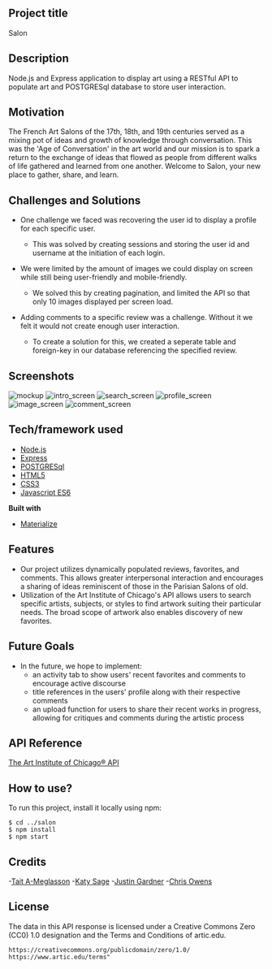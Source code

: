 ## Project title
Salon

## Description
Node.js and Express application to display art using a RESTful API to populate art and POSTGRESql database to store user interaction.

## Motivation
The French Art Salons of the 17th, 18th, and 19th centuries served as a mixing pot of ideas and growth of knowledge through conversation. This was the 'Age of Conversation' in the art world and our mission is to spark a return to the exchange of ideas that flowed as people from different walks of life gathered and learned from one another. Welcome to Salon, your new place to gather, share, and learn.

## Challenges and Solutions
- One challenge we faced was recovering the user id to display a profile for each specific user.
    - This was solved by creating sessions and storing the user id and username at the initiation of each login. 
    
- We were limited by the amount of images we could display on screen while still being user-friendly and mobile-friendly.
    - We solved this by creating pagination, and limited the API so that only 10 images displayed per screen load.

- Adding comments to a specific review was a challenge. Without it we felt it would not create enough user interaction.
    - To create a solution for this, we created a seperate table and foreign-key in our database referencing the specified review.

## Screenshots
![mockup](public/images/salon-mockup2.png)
![intro_screen](public/images/login-screenshot.png)
![search_screen](public/images/search-screenshot.png)
![profile_screen](public/images/favorite-screenshot.png)
![image_screen](public/images/image-screenshot.png)
![comment_screen](public/images/comments-screenshot.png)

## Tech/framework used
- [Node.js](https://expressjs.com/)
- [Express](https://nodejs.org/en/)
- [POSTGRESql](https://www.postgresql.org/)
- [HTML5](https://developer.mozilla.org/en-US/docs/Web/Guide/HTML/HTML5)
- [CSS3](https://developer.mozilla.org/en-US/docs/Archive/CSS3)
- [Javascript ES6](https://www.javascript.com/)

<b>Built with</b>
- [Materialize](https://materializecss.com/)

## Features
- Our project utilizes dynamically populated reviews, favorites, and comments. This allows greater interpersonal interaction and encourages a sharing of ideas reminiscent of those in the Parisian Salons of old. 
- Utilization of the Art Institute of Chicago's API allows users to search specific artists, subjects, or styles to find artwork suiting their particular needs. The broad scope of artwork also enables discovery of new favorites. 

## Future Goals
- In the future, we hope to implement:
    + an activity tab to show users' recent favorites and comments to encourage active discourse
    + title references in the users' profile along with their respective comments
    + an upload function for users to share their recent works in progress, allowing for critiques and comments during the artistic process

## API Reference

<a href="https://api.artic.edu/docs/">The Art Institute of Chicago® API</a>
<!-- ## Tests
Describe and show how to run the tests with code examples. -->

## How to use?
To run this project, install it locally using npm:

```
$ cd ../salon
$ npm install
$ npm start
```
<!-- ## Contribute

Let people know how they can contribute into your project. A [contributing guideline](https://github.com/zulip/zulip-electron/blob/master/CONTRIBUTING.md) will be a big plus. -->

## Credits
-<a href="https://github.com/TaitLoughridge">Tait A-Meglasson</a>
-<a href="https://github.com/KatySage">Katy Sage</a>
-<a href="https://github.com/JustinSGardner">Justin Gardner</a>
-<a href="https://github.com/chrisowensdev">Chris Owens</a>

## License
The data in this API response is licensed under a Creative Commons Zero (CC0) 1.0 designation and the Terms and Conditions of artic.edu.

    https://creativecommons.org/publicdomain/zero/1.0/
    https://www.artic.edu/terms"